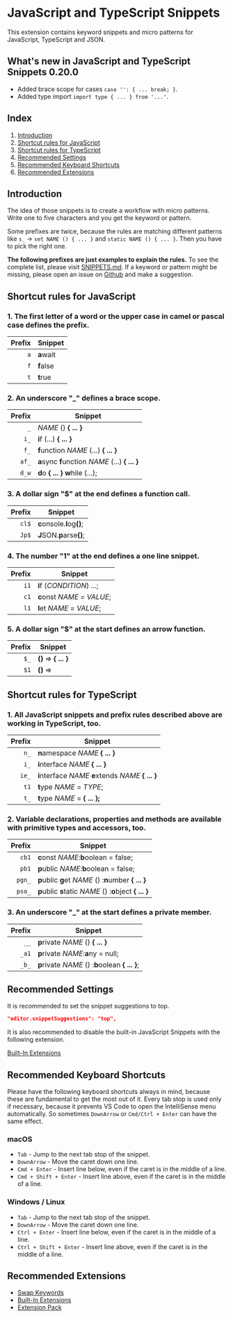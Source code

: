 # JavaScript and TypeScript Snippets

This extension contains keyword snippets and micro patterns for JavaScript, TypeScript and JSON.

## What's new in JavaScript and TypeScript Snippets 0.20.0

- Added brace scope for cases `case '': { ... break; }`.
- Added type import `import type { ... } from '...'`.

## Index

1. [Introduction](#introduction)
1. [Shortcut rules for JavaScript](#shortcut-rules-for-javascript)
1. [Shortcut rules for TypeScript](#shortcut-rules-for-typescript)
1. [Recommended Settings](#recommended-settings)
1. [Recommended Keyboard Shortcuts](#recommended-keyboard-shortcuts)
1. [Recommended Extensions](#recommended-extensions)

## Introduction

The idea of those snippets is to create a workflow with micro patterns. Write one to five characters and you get the keyword or pattern.

Some prefixes are twice, because the rules are matching different patterns like `s_` -> `set NAME () { ... }` and `static NAME () { ... }`. Then you have to pick the right one.

__The following prefixes are just examples to explain the rules.__ To see the complete list, please visit [SNIPPETS.md](https://github.com/L13/vscode-js-snippets/blob/master/SNIPPETS.md). If a keyword or pattern might be missing, please open an issue on [Github](https://github.com/L13/vscode-js-snippets/issues) and make a suggestion.

## Shortcut rules for JavaScript

### 1. The first letter of a word or the upper case in camel or pascal case defines the prefix.

| Prefix  | Snippet |
| -------:| ------- |
| `a`     | <b>a</b>wait |
| `f`     | <b>f</b>alse |
| `t`     | <b>t</b>rue |

### 2. An underscore "\_" defines a brace scope.

| Prefix  | Snippet |
| -------:| ------- |
| `_`     | <i>NAME</i> () <b>{ ... }</b> |
| `i_`    | <b>i</b>f (...) <b>{ ... }</b> |
| `f_`    | <b>f</b>unction <i>NAME</i> (...) <b>{ ... }</b> |
| `af_`   | <b>a</b>sync <b>f</b>unction <i>NAME</i> (...) <b>{ ... }</b> |
| `d_w`   | <b>d</b>o <b>{ ... }</b> <b>w</b>hile (...); |

### 3. A dollar sign "$" at the end defines a function call.

| Prefix  | Snippet |
| -------:| ------- |
| `cl$`   | <b>c</b>onsole.<b>l</b>og<b>()</b>; |
| `Jp$`   | <b>J</b>SON.<b>p</b>arse<b>()</b>; |

### 4. The number "1" at the end defines a one line snippet.

| Prefix  | Snippet |
| -------:| ------- |
| `i1`    | <b>i</b>f (<i>CONDITION</i>) ...; |
| `c1`    | <b>c</b>onst <i>NAME</i> = <i>VALUE</i>; |
| `l1`    | <b>l</b>et <i>NAME</i> = <i>VALUE</i>; |

### 5. A dollar sign "$" at the start defines an arrow function.

| Prefix  | Snippet |
| -------:| ------- |
| `$_`    | <b>()</b> => <b>{ ... }</b> |
| `$1`    | <b>()</b> => |

## Shortcut rules for TypeScript

### 1. All JavaScript snippets and prefix rules described above are working in TypeScript, too.

| Prefix  | Snippet |
| -------:| ------- |
| `n_`    | <b>n</b>amespace <i>NAME</i> <b>{ ... }</b> |
| `i_`    | <b>i</b>nterface <i>NAME</i> <b>{ ... }</b> |
| `ie_`   | <b>i</b>nterface <i>NAME</i> <b>e</b>xtends <i>NAME</i> <b>{ ... }</b> |
| `t1`    | <b>t</b>ype <i>NAME</i> = <i>TYPE</i>; |
| `t_`    | <b>t</b>ype <i>NAME</i> = <b>{ ... };</b> |

### 2. Variable declarations, properties and methods are available with primitive types and accessors, too.

| Prefix  | Snippet |
| -------:| ------- |
| `cb1`   | <b>c</b>onst <i>NAME</i>:<b>b</b>oolean = false; |
| `pb1`   | <b>p</b>ublic <i>NAME</i>:<b>b</b>oolean = false; |
| `pgn_`  | <b>p</b>ublic <b>g</b>et <i>NAME</i> () :<b>n</b>umber <b>{ ... }</b> |
| `pso_`  | <b>p</b>ublic <b>s</b>tatic <i>NAME</i> () :<b>o</b>bject <b>{ ... }</b> |

### 3. An underscore "\_" at the start defines a private member.

| Prefix  | Snippet |
| -------:| ------- |
| `__`   | <b>p</b>rivate <i>NAME</i> () <b>{ ... }</b> |
| `_a1`   | <b>p</b>rivate <i>NAME</i>:<b>a</b>ny = null; |
| `_b_`   | <b>p</b>rivate <i>NAME</i> () :<b>b</b>oolean <b>{ ... }</b>; |

## Recommended Settings

It is recommended to set the snippet suggestions to top.

```json
"editor.snippetSuggestions": "top",
```

It is also recommended to disable the built-in JavaScript Snippets with the following extension.

[Built-In Extensions](https://marketplace.visualstudio.com/items?itemName=L13RARY.l13-built-in-extensions)

## Recommended Keyboard Shortcuts

Please have the following keyboard shortcuts always in mind, because these are fundamental to get the most out of it. Every tab stop is used only if necessary, because it prevents VS Code to open the IntelliSense menu automatically. So sometimes `DownArrow` or `Cmd/Ctrl + Enter` can have the same effect.

### macOS

* `Tab` - Jump to the next tab stop of the snippet.
* `DownArrow` - Move the caret down one line.
* `Cmd + Enter` - Insert line below, even if the caret is in the middle of a line.
* `Cmd + Shift + Enter` - Insert line above, even if the caret is in the middle of a line.

### Windows / Linux

* `Tab` - Jump to the next tab stop of the snippet.
* `DownArrow` - Move the caret down one line.
* `Ctrl + Enter` - Insert line below, even if the caret is in the middle of a line.
* `Ctrl + Shift + Enter` - Insert line above, even if the caret is in the middle of a line.

## Recommended Extensions

- [Swap Keywords](https://marketplace.visualstudio.com/items?itemName=L13RARY.l13-swap)
- [Built-In Extensions](https://marketplace.visualstudio.com/items?itemName=L13RARY.l13-built-in-extensions)
- [Extension Pack](https://marketplace.visualstudio.com/items?itemName=L13RARY.l13-extension-pack)